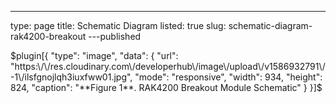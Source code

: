 ---
type: page
title: Schematic Diagram
listed: true
slug: schematic-diagram-rak4200-breakout
---published

$plugin[{
    "type": "image",
    "data": {
        "url": "https:\/\/res.cloudinary.com\/developerhub\/image\/upload\/v1586932791\/-1\/ilsfgnojlqh3iuxfww01.jpg",
        "mode": "responsive",
        "width": 934,
        "height": 824,
        "caption": "**Figure 1**.  RAK4200 Breakout Module Schematic"
    }
}]$


